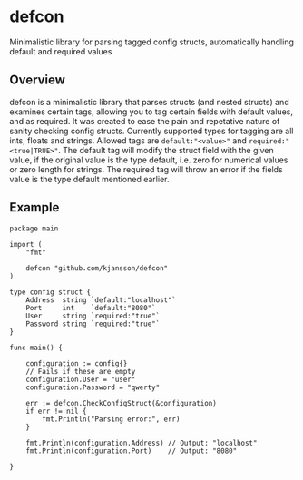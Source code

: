 # defcon
Minimalistic library for parsing tagged config structs, automatically handling default and required values

## Overview
defcon is a minimalistic library that parses structs (and nested structs) and examines certain tags, allowing you to tag certain fields with default values, and as required. It was created to ease the pain and repetative nature of sanity checking config structs.
Currently supported types for tagging are all ints, floats and strings.
Allowed tags are `default:"<value>"` and `required:"<true|TRUE>"`. The default tag will modify the struct field with the given value, if the original value is the type default, i.e. zero for numerical values or zero length for strings. The required tag will throw an error if the fields value is the type default mentioned earlier.

## Example

```
package main

import (
	"fmt"

	defcon "github.com/kjansson/defcon"
)

type config struct {
	Address  string `default:"localhost"`
	Port     int    `default:"8080"`
	User     string `required:"true"`
	Password string `required:"true"`
}

func main() {

	configuration := config{}
	// Fails if these are empty
	configuration.User = "user"
	configuration.Password = "qwerty"

	err := defcon.CheckConfigStruct(&configuration)
	if err != nil {
		fmt.Println("Parsing error:", err)
	}

	fmt.Println(configuration.Address) // Output: "localhost"
	fmt.Println(configuration.Port)    // Output: "8080"

}
```